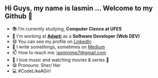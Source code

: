 ## Hi Guys, my name is Iasmin ... Welcome to my Github 👋


- 📚 I’m currently studying, **Computer Cience at UFES**
- 🚀 I'm working at **[Adapti](https://www.adapti.info/)** as a **Software Developer (Web DEV)**
- 😄 You can see my profile on [LinkedIn](https://www.linkedin.com/in/iasmin-marques-b08906128/)
- 📝 I write somethings, sometimes on [Medium](https://medium.com/@iasminimp7)
- 📫 How to reach me: iasminimp7@gmail.com
- 🎥 I love music and watching movies & series :black_heart:
- 😄 Pronouns: Sher/ Her
- 💻 #CodeLikeAGirl

<!--
**iasminimp/iasminimp** is a ✨ _special_ ✨ repository because its `README.md` (this file) appears on your GitHub profile.

AWS in the ...
- 🌱 I’m currently learning ...
- 👯 I’m looking to collaborate on ...
- ![image](https://user-images.githubusercontent.com/50635721/111241939-e8cd4c80-85dc-11eb-8e51-e98bbb34a0b1.png)
🤔 I’m looking for help with ...
- 💬 Ask me about ...
- 📫 How to reach me: ...
- 😄 Pronouns: Sher/ Her
- ⚡ Fun fact: she/her
- 🤔 I’m looking for help with Backend, I love FrontEnd s2
- #CodeLikeAGirl 
-->
